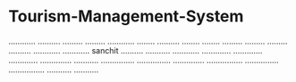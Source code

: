 # Tourism-Management-System
............
..........
.........
.........
............
........
..........
........
........
.........
.........
.........
..........
............
............
sanchit
..........
...........
............
.............
.............
.............
..............
...........
...............
...............
..............
................
...............
................
...........
...........
